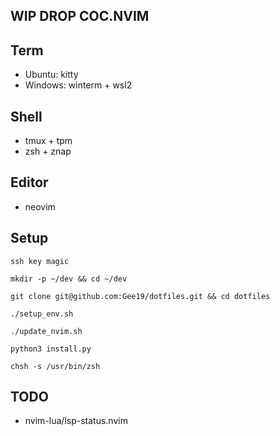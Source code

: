 ## WIP DROP COC.NVIM

## Term
- Ubuntu: kitty
- Windows: winterm + wsl2

## Shell
- tmux + tpm
- zsh + znap

## Editor
- neovim

## Setup
`ssh key magic`

`mkdir -p ~/dev && cd ~/dev`

`git clone git@github.com:Gee19/dotfiles.git && cd dotfiles`

`./setup_env.sh`

`./update_nvim.sh`

`python3 install.py`

`chsh -s /usr/bin/zsh`

## TODO
- nvim-lua/lsp-status.nvim
